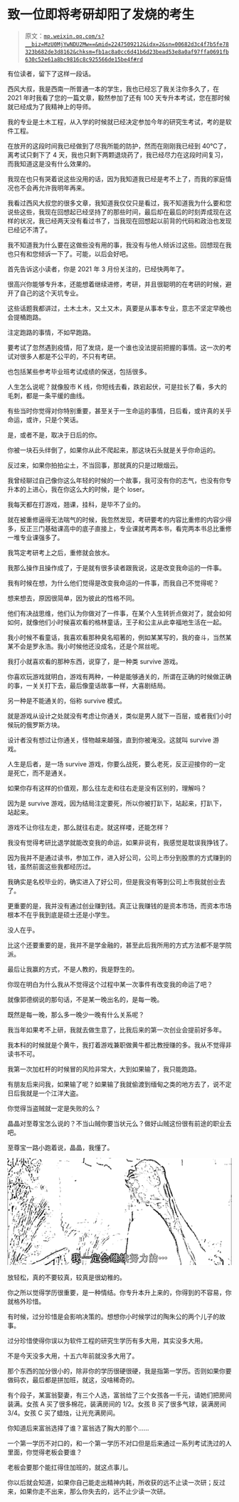 # 致一位即将考研却阳了发烧的考生

> 原文：[`mp.weixin.qq.com/s?__biz=MzU0MjYwNDU2Mw==&mid=2247509212&idx=2&sn=00682d3c4f7b5fe78323b682de3d8162&chksm=fb1ac8a0cc6d41b6d23bead53e8a0af97ffa0691fb630c52e61a8bc9816c8c925566de15be4f#rd`](http://mp.weixin.qq.com/s?__biz=MzU0MjYwNDU2Mw==&mid=2247509212&idx=2&sn=00682d3c4f7b5fe78323b682de3d8162&chksm=fb1ac8a0cc6d41b6d23bead53e8a0af97ffa0691fb630c52e61a8bc9816c8c925566de15be4f#rd)

有位读者，留下了这样一段话。

西风大叔，我是西南一所普通一本的学生，我也已经忘了我关注你多久了，在 2021 年时我看了您的一篇文章，毅然参加了还有 100 天专升本考试，您在那时候就已经成为了我精神上的导师。

我的专业是土木工程，从入学的时候就已经决定参加今年的研究生考试，考的是软件工程。

在放开的这段时间我已经做到了尽我所能的防护，然而在刚刚我已经到 40℃了，离考试只剩下了 4 天，我也只剩下两颗退烧药了，我已经尽力在这段时间复习，而我知道这是没有什么效果的。

我现在也只有哭着说这些没用的话，因为我知道我已经是考不上了，而我的家庭情况也不会再允许我明年再来。

我看过西风大叔您的很多文章，我知道我仅仅只是看过，我不知道我为什么要和您说些这些，我现在回想起已经坚持了的那些时间，最后却在最后的时刻弄成现在这样的状况，我已经两天没有看过书了，当我现在回想起以前背的代码和政治也发现已经记不清了。

我不知道我为什么要在这做些没有用的事，我没有与他人倾诉过这些。回想现在我也只有和您倾诉一下了。可能，以后会好吧。

首先告诉这小读者，你是 2021 年 3 月份关注的，已经快两年了。

很高兴你能够专升本，还能想着继续进修，考研，并且很聪明的在考研的时候，避开了自己的这个天坑专业。

这些话题我都讲过，土木土木，又土又木，真要是从事本专业，意志不坚定早晚也会提桶跑路。

注定跑路的事情，不如早跑路。

要考试了忽然遇到疫情，阳了发烧，是一个谁也没法提前把握的事情。这一次的考试对很多人都是不公平的，不只有考研。

也包括某些参考毕业班考试成绩的保送，包括很多。

人生怎么说呢？就像股市 K 线，你短线去看，跌宕起伏，可是拉长了看，多大的毛刺，都是一条平缓的曲线。

有些当时你觉得对你特别重要，甚至关于一生命运的事情，日后看，或许真的关乎命运，或许，只是个笑话。

是，或者不是，取决于日后的你。

你被一块石头绊倒了，如果你从此不爬起来，那这块石头就是关乎你命运的。

反过来，如果你拍拍尘土，不当回事，那就真的只是过眼烟云。

我曾经聊过自己像你这么年轻的时候的一个故事，我可没有你的志气，也没有你专升本的上进心，我在你这么大的时候，是个 loser。

我每天都在打游戏，翘课，挂科，是毕不了业的。

就在被重修逼得无法喘气的时候，我忽然发现，考研要考的内容比重修的内容少得多，反正三门基础课高中的底子直接上，专业课就考两本书，看完两本书总比重修一堆专业课强多了。

我笃定考研考上之后，重修就会放水。

我那么操作且操作成了，于是就有很多读者跟我说，这是改变我命运的一件事。

我有时候在想，为什么他们觉得是改变我命运的一件事，而我自己不觉得呢？

想来想去，原因很简单，因为彼此的性格不同。

他们有决战思维，他们认为你做对了一件事，在某个人生转折点做对了，就会如何如何，就像他们小时候喜欢看的格林童话，王子和公主从此幸福地生活在一起。

我小时候不看童话，我喜欢看那种臭名昭著的，例如某某写的，我的奋斗，当然某某不会是罗永浩。我小时候他还没成名，还是个屌丝呢。

我打小就喜欢看的那种东西，说穿了，是一种类 survive 游戏。

你喜欢玩游戏就明白，游戏有两种，一种是能够通关的，所谓在正确的时候做正确的事，一关关打下去，最后像童话故事一样，大喜剧结局。

另一种是不能通关的，俗称 survive 模式。

就是游戏从设计之处就没有考虑让你通关，类似是男人就下一百层，或者我们小时候玩的俄罗斯方块。

设计者没有想过让你通关，怪物越来越强，直到你被淹没。这就叫 survive 游戏。

人生是后者，是一场 survive 游戏，你要么战死，要么老死，反正迎接你的一定是死亡，而不是通关。

如果你存有这样的价值观，那么往左走和往右走是没有区别的，理解吗？

因为是 survive 游戏，因为结局注定要死，所以你被打趴下，站起来，打趴下，站起来。

游戏不让你往左走，那么就往右走。就这样喽，还能怎样？

我没有觉得考研比退学就能改变我的命运，如果非说有，我感觉是耽误我挣钱了。

因为我并不是通过读书，参加工作，进入好公司，公司上市分到股票的方式赚到的钱，虽然前面这些我都经历过。

我确实是名校毕业的，确实进入了好公司，但是我没有等到公司上市我就创业去了。

更重要的是，我并没有通过创业赚到钱。真正让我赚钱的是资本市场，而资本市场根本不在乎我到底是硕士还是小学生。

没人在乎。

比这个还要重要的是，我并不是学金融的，甚至此后我所用的方式方法都不是学院派。

最后让我赢的方式，不是人教的，我是野生的。

你现在明白为什么我从不觉得这个过程中某一次事件有改变我的命运了吧？

就像郭德纲说的那句话，不是某一晚出名的，是每一晚。

既然是每一晚，那么多一晚少一晚有什么关系呢？

我当年如果考不上研，我就去做生意了，比我后来的第一次创业会提前好多年。

我本科的时候就是个黄牛，我打着游戏兼职做黄牛都比教授赚的多。我从不觉得非读书不可。

我第一次加杠杆的时候冒的风险非常大，大到如果输了，我只能跑路。

有朋友后来问我，如果输了呢？如果输了我就偷渡到缅甸之类的地方去了，说不定日后我就是一个江洋大盗。

你觉得当盗贼就一定是失败的么？

晶晶对至尊宝怎么说的？不当山贼你要当状元么？做好山贼这份很有前途的职业去吧。

至尊宝一路小跑着说，晶晶，我懂了。

![](img/4ebda1b4b9c10b1066bd2735e8c05bbd.png)

放轻松，真的不要较真，较真是很幼稚的。

你之所以觉得学历很重要，是一种情结。你专升本升上来的，你得到的不容易，你就格外珍惜。

有时候，过分珍惜是会影响决策的。想想你小时候学过的陶朱公的两个儿子的故事。

过分珍惜使得你误以为软件工程的研究生学历有多大用，其实没多大用。

不是今天没多大用，十五六年前就没多大用了。

那个东西的加分很小的，除非你的学历很硬很硬，我是指第一学历。否则如果你要做码农，最后都是拼加班，就这，没啥稀奇的。

有个段子，某富翁娶妻，有三个人选，富翁给了三个女孩各一千元，请她们把房间装满。女孩 A 买了很多棉花，装满房间的 1/2。女孩 B 买了很多气球，装满房间 3/4。女孩 C 买了蜡烛，让光充满房间。

你知道后来富翁选择了谁？富翁选了胸大的那个......

一个第一学历不对口的，和一个第一学历不对口但是后来通过一系列考试洗过的人里面，你觉得老板会要谁？

老板会要那个能扛得住加班的，就这点事儿。

你以后就会知道，如果你自己能走出精神内耗，所收获的远不止读一次研；反过来，如果你走不出来，那么你失去的，远不止少读一次研。
